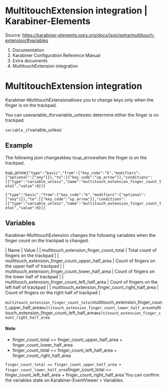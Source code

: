 # MultitouchExtension integration | Karabiner-Elements

Source: https://karabiner-elements.pqrs.org/docs/json/extra/multitouch-extension/#variables

1. Documentation
1. Karabiner Configuration Reference Manual
1. Extra documents
1. MultitouchExtension integration

# MultitouchExtension integration

Karabiner-MultitouchExtensionallows you to change keys only when the finger is on the trackpad.

You can usevariable_iforvariable_unlessto determine either the finger is on trackpad.

`variable_if`variable_unless`
## Example

The following json changeskkey toup_arrowwhen the finger is on the trackpad.

`k`up_arrow`
{"type":"basic","from":{"key_code":"k","modifiers":{"optional":["any"]}},"to":[{"key_code":"up_arrow"}],"conditions":[{"type":"variable_unless","name":"multitouch_extension_finger_count_total","value":0}]}
`

`{"type":"basic","from":{"key_code":"k","modifiers":{"optional":["any"]}},"to":[{"key_code":"up_arrow"}],"conditions":[{"type":"variable_unless","name":"multitouch_extension_finger_count_total","value":0}]}`
## Variables

Karabiner-MultitouchExtension changes the following variables when the finger count on the trackpad is changed.


| Name | Value |
| multitouch_extension_finger_count_total | Total count of fingers on the trackpad |
| multitouch_extension_finger_count_upper_half_area | Count of fingers on the upper half of trackpad |
| multitouch_extension_finger_count_lower_half_area | Count of fingers on the lower half of trackpad |
| multitouch_extension_finger_count_left_half_area | Count of fingers on the left half of trackpad |
| multitouch_extension_finger_count_right_half_area | Count of fingers on the right half of trackpad |

`multitouch_extension_finger_count_total`multitouch_extension_finger_count_upper_half_area`multitouch_extension_finger_count_lower_half_area`multitouch_extension_finger_count_left_half_area`multitouch_extension_finger_count_right_half_area`
#### Note

- finger_count_total == finger_count_upper_half_area + finger_count_lower_half_area
- finger_count_total == finger_count_left_half_area + finger_count_right_half_area

`finger_count_total == finger_count_upper_half_area + finger_count_lower_half_area`finger_count_total == finger_count_left_half_area + finger_count_right_half_area`You can confirm the variables state on Karabiner-EventViewer > Variables.

